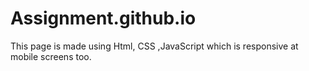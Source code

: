 # Assignment.github.io
This page is made using Html, CSS ,JavaScript which is responsive at mobile screens too.
